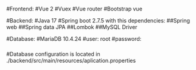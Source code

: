 #Frontend:
#Vue 2
#Vuex
#Vue router
#Bootstrap vue

#Backend:
#Java 17
#Spring boot 2.7.5 with this dependencies:
##Spring web
##Spring data JPA
##Lombok
##MySQL Driver


#Database:
#MariaDB 10.4.24
#user: root
#password:

#####
#Database configuration is located in ./backend/src/main/resources/aplication.properties